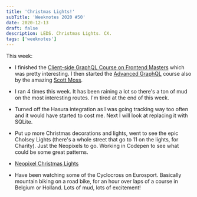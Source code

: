 ```yaml
---
title: 'Christmas Lights!'
subTitle: 'Weeknotes 2020 #50'
date: 2020-12-13
draft: false
description: LEDS. Christmas Lights. CX.
tags: ['weeknotes']
---
```


This week:

- I finished the [Client-side GraphQL Course on Frontend Masters](https://frontendmasters.com/courses/client-graphql-react/) which was pretty interesting. I then started the [Advanced GraphQL](https://frontendmasters.com/courses/advanced-graphql-v2/) course also by the amazing [Scott Moss](https://twitter.com/scotups).

- I ran 4 times this week. It has been raining a lot so there's a ton of mud on the most interesting routes. I'm tired at the end of this week.

- Turned off the Hasura integration as I was going tracking way too often and it would have started to cost me. Next I will look at replacing it with SQLite.

- Put up more Christmas decorations and lights, went to see the epic Cholsey Lights (there's a whole street that go to 11 on the lights, for Charity). Just the Neopixels to go. Working in Codepen to see what could be some great patterns.

- [Neopixel Christmas Lights](https://codepen.io/ventureharbour/pen/YzGpeBg?editors=0010)

- Have been watching some of the Cyclocross on Eurosport. Basically mountain biking on a road bike, for an hour over laps of a course in Belgium or Holland. Lots of mud, lots of excitement!
